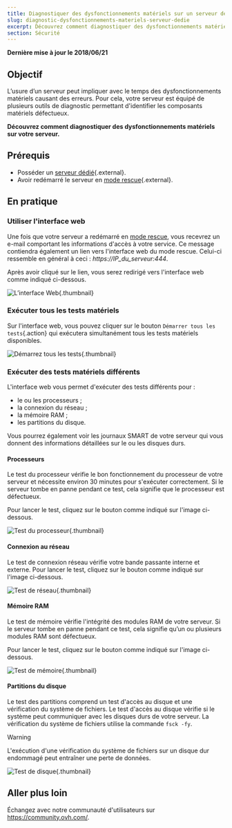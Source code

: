 ```yaml
---
title: Diagnostiquer des dysfonctionnements matériels sur un serveur dédié
slug: diagnostic-dysfonctionnements-materiels-serveur-dedie
excerpt: Découvrez comment diagnostiquer des dysfonctionnements matériels sur votre serveur
section: Sécurité
---
```


**Dernière mise à jour le 2018/06/21**

## Objectif


L’usure d’un serveur peut impliquer avec le temps des dysfonctionnements matériels causant des erreurs. Pour cela, votre serveur est équipé de plusieurs outils de diagnostic permettant d'identifier les composants matériels défectueux.

**Découvrez comment diagnostiquer des dysfonctionnements matériels sur votre serveur.**


## Prérequis

* Posséder un [serveur dédié](https://www.ovh.com/ca/fr/serveurs-dedies/){.external}.
* Avoir redémarré le serveur en [mode rescue](../rescue-mode/){.external}.


## En pratique

### Utiliser l'interface web

Une fois que votre serveur a redémarré en [mode rescue](../rescue-mode/), vous recevrez un e-mail comportant les informations d'accès à votre service. Ce message contiendra également un lien vers l'interface web du mode rescue. Celui-ci ressemble en général à ceci : *https://IP_du_serveur:444*.

Après avoir cliqué sur le lien, vous serez redirigé vers l'interface web comme indiqué ci-dessous.

![L’interface Web](images/rescue-mode-04.png){.thumbnail}


### Exécuter tous les tests matériels

Sur l'interface web, vous pouvez cliquer sur le bouton `Démarrer tous les tests`{.action} qui exécutera simultanément tous les tests matériels disponibles.

![Démarrez tous les tests](images/rescue-mode-042.png){.thumbnail}


### Exécuter des tests matériels différents

L'interface web vous permet d'exécuter des tests différents pour :

- le ou les processeurs ;
- la connexion du réseau ;
- la mémoire RAM ;
- les partitions du disque.

Vous pourrez également voir les journaux SMART de votre serveur qui vous donnent des informations détaillées sur le ou les disques durs.

 
#### Processeurs

Le test du processeur vérifie le bon fonctionnement du processeur de votre serveur et nécessite environ 30 minutes pour s'exécuter correctement. Si le serveur tombe en panne pendant ce test, cela signifie que le processeur est défectueux.

Pour lancer le test, cliquez sur le bouton comme indiqué sur l'image ci-dessous.

![Test du processeur](images/processors.png){.thumbnail}

#### Connexion au réseau

Le test de connexion réseau vérifie votre bande passante interne et externe. Pour lancer le test, cliquez sur le bouton comme indiqué sur l'image ci-dessous.

![Test de réseau](images/network-connection.png){.thumbnail}

#### Mémoire RAM

Le test de mémoire vérifie l'intégrité des modules RAM de votre serveur. Si le serveur tombe en panne pendant ce test, cela signifie qu’un ou plusieurs modules RAM sont défectueux.

Pour lancer le test, cliquez sur le bouton comme indiqué sur l'image ci-dessous.

![Test de mémoire](images/memory.png){.thumbnail}

#### Partitions du disque

Le test des partitions comprend un test d'accès au disque et une vérification du système de fichiers. Le test d'accès au disque vérifie si le système peut communiquer avec les disques durs de votre serveur. La vérification du système de fichiers utilise la commande `fsck -fy`.

> [!warning]
>
> L'exécution d'une vérification du système de fichiers sur un disque dur endommagé peut entraîner une perte de données.
>

![Test de disque](images/partitions.png){.thumbnail}

## Aller plus loin

Échangez avec notre communauté d'utilisateurs sur <https://community.ovh.com/>.
